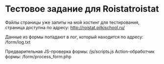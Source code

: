 # Тестовое задание для Roistatroistat

Файлы страницы уже залиты на мой хостинг для тестирования, страница доступна по адресу: http://roistat.pilkischool.ru/

Данные из формы попадают в лог, который находится по адресу: /form/log.txt

Предварительная JS-проверка формы: /js/scripts.js
Action-обработчик формы: /form/process_form.php


